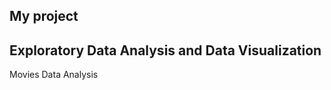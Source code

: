 My project 
----------------------------
Exploratory Data Analysis and Data Visualization
----------------
Movies Data Analysis
